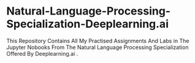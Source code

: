 # Natural-Language-Processing-Specialization-Deeplearning.ai
This Repository Contains All My Practised Assignments And Labs in The Jupyter Nobooks From The Natural Language Processing Specialization Offered By Deeplearning.ai .
